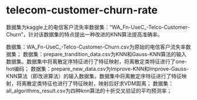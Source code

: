 # telecom-customer-churn-rate
数据集为kaggle上的电信客户流失率数据集：“WA_Fn-UseC_-Telco-Customer-Churn”，针对该数据集的特点提出一种改进的KNN算法提高准确率。

数据集：WA_Fn-UseC_-Telco-Customer-Churn.csv为原始的电信客户流失率数据集；
数据集：prepare_trandition_data.csv为KNN和Gauss-KNN算法的输入数据集。数据集中将离散定序特征进行了特征映射，将离散定类特征进行了one-hot编码；
数据集：prepare_new_data.csv为Improve-KNN和Improve-Gauss-KNN算法（即改进算法）的输入数据集。数据集中将离散定序特征进行了特征映射，将离散定类特征也进行了特征映射，映射后好求VDM距离；
数据集：all_algorithms_result.csv为四种knn算法的十折交叉验证的平均预测率；
